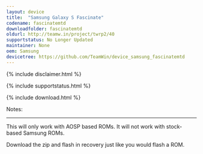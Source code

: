 ```yaml
---
layout: device
title:  "Samsung Galaxy S Fascinate"
codename: fascinatemtd
downloadfolder: fascinatemtd
oldurl: http://teamw.in/project/twrp2/40
supportstatus: No Longer Updated
maintainer: None
oem: Samsung
devicetree: https://github.com/TeamWin/device_samsung_fascinatemtd
---
```


{% include disclaimer.html %}

{% include supportstatus.html %}

{% include download.html %}

<div class='page-heading'>Notes:</div>
<hr />
<p class="text">This will only work with AOSP based ROMs. It will not work with stock-based Samsung ROMs.</p>
<p class="text">Download the zip and flash in recovery just like you would flash a ROM.</p>
